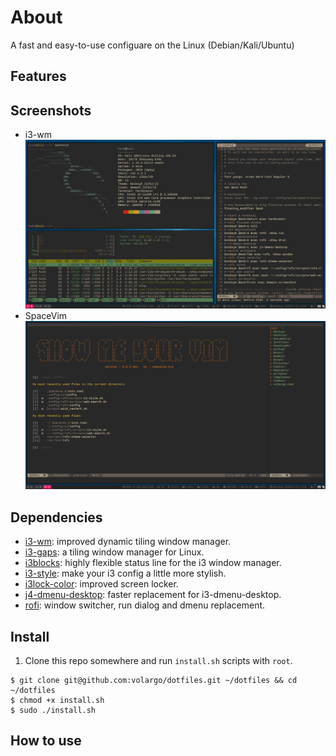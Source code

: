# About
A fast and easy-to-use configuare on the Linux (Debian/Kali/Ubuntu)

## Features

## Screenshots
* i3-wm ![i3-wm](screenshots/dotfiles-main.png)
* SpaceVim ![spacevim](screenshots/dotfiles-spacevim.png)

## Dependencies
* [i3-wm](https://github.com/i3/i3): improved dynamic tiling window manager.
* [i3-gaps](https://github.com/Airblader/i3): a tiling window manager for Linux.
* [i3blocks](https://github.com/vivien/i3blocks): highly flexible status line for the i3 window manager.
* [i3-style](https://github.com/acrisci/i3-style): make your i3 config a little more stylish.
* [i3lock-color](https://github.com/PandorasFox/i3lock-color): improved screen locker.
* [j4-dmenu-desktop](https://github.com/enkore/j4-dmenu-desktop): faster replacement for i3-dmenu-desktop.
* [rofi](https://github.com/DaveDavenport/rofi): window switcher, run dialog and dmenu replacement.

## Install
1. Clone this repo somewhere and run `install.sh` scripts with `root`.
```Shell
$ git clone git@github.com:volargo/dotfiles.git ~/dotfiles && cd ~/dotfiles
$ chmod +x install.sh
$ sudo ./install.sh
```
## How to use
